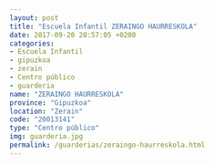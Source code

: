 ```yaml
---
layout: post
title: "Escuela Infantil ZERAINGO HAURRESKOLA"
date: 2017-09-20 20:57:05 +0200
categories:
- Escuela Infantil
- gipuzkoa
- zerain
- Centro público
- guarderia
name: "ZERAINGO HAURRESKOLA"
province: "Gipuzkoa"
location: "Zerain"
code: "20013141"
type: "Centro público"
img: guarderia.jpg
permalink: /guarderias/zeraingo-haurreskola.html
---
```

